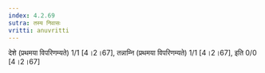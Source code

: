 ```yaml
---
index: 4.2.69
sutra: तस्य निवासः
vritti: anuvritti
---
```


 देशे (प्रथमया विपरिणम्यते) 1/1 [4।2।67], तन्नाम्नि (प्रथमया विपरिणम्यते) 1/1 [4।2।67], इति 0/0 [4।2।67]